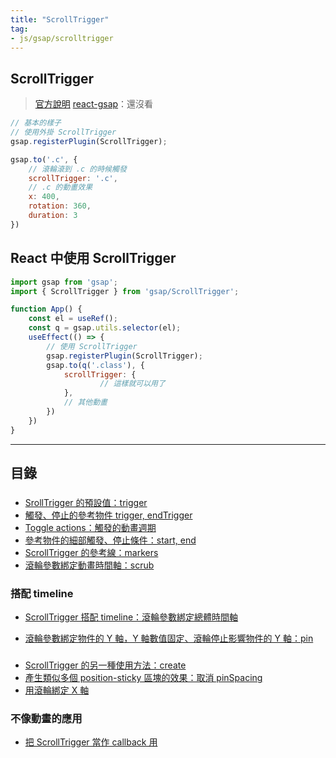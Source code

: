 ```yaml
---
title: "ScrollTrigger"
tag: 
- js/gsap/scrolltrigger
---
```


##  ScrollTrigger
>[官方說明](https://greensock.com/docs/v3/Plugins/ScrollTrigger)
>[react-gsap](https://bitworking.github.io/react-gsap/src-components-scroll-trigger#basic-usage)：還沒看
```js
// 基本的樣子
// 使用外掛 ScrollTrigger
gsap.registerPlugin(ScrollTrigger);

gsap.to('.c', {
	// 滾輪滾到 .c 的時候觸發
	scrollTrigger: '.c',
	// .c 的動畫效果
	x: 400,
	rotation: 360,
	duration: 3
})
```
## React 中使用 ScrollTrigger
```jsx
import gsap from 'gsap';
import { ScrollTrigger } from 'gsap/ScrollTrigger';

function App() {
	const el = useRef();
	const q = gsap.utils.selector(el);
	useEffect(() => {
		// 使用 ScrollTrigger 
		gsap.registerPlugin(ScrollTrigger);
		gsap.to(q('.class'), {
			scrollTrigger: {
					// 這樣就可以用了
			},
			// 其他動畫
		})
	})
}
```


---

## 目錄
### 
- [SrollTrigger 的預設值：trigger](SrollTrigger%20的預設值：trigger.md)
- [觸發、停止的參考物件 trigger, endTrigger](觸發、停止的參考物件%20trigger,%20endTrigger.md)
- [Toggle actions：觸發的動畫週期](Toggle%20actions：觸發的動畫週期.md)
- [參考物件的細部觸發、停止條件：start, end](參考物件的細部觸發、停止條件：start,%20end.md)
- [ScrollTrigger 的參考線：markers](ScrollTrigger%20的參考線：markers.md)
- [滾輪參數綁定動畫時間軸：scrub](滾輪參數綁定動畫時間軸：scrub.md)

### 搭配 timeline
- [ScrollTrigger 搭配 timeline：滾輪參數綁定總體時間軸](ScrollTrigger%20搭配%20timeline：滾輪參數綁定總體時間軸.md)

- [滾輪參數綁定物件的 Y 軸，Y 軸數值固定、滾輪停止影響物件的 Y 軸：pin](滾輪參數綁定物件的%20Y%20軸，Y%20軸數值固定、滾輪停止影響物件的%20Y%20軸：pin.md)

###
- [ScrollTrigger 的另一種使用方法：create](ScrollTrigger%20的另一種使用方法：create.md)
- [產生類似多個 position-sticky 區塊的效果：取消 pinSpacing](產生類似多個%20position-sticky%20區塊的效果：取消%20pinSpacing.md)
- [用滾輪綁定 X 軸](用滾輪綁定%20X%20軸.md)

### 不像動畫的應用
- [把 ScrollTrigger 當作 callback 用](把%20ScrollTrigger%20當作%20callback%20用.md)

